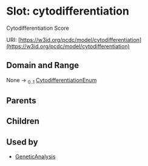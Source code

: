 
# Slot: cytodifferentiation


Cytodifferentiation Score

URI: [https://w3id.org/pcdc/model/cytodifferentiation](https://w3id.org/pcdc/model/cytodifferentiation)


## Domain and Range

None &#8594;  <sub>0..1</sub> [CytodifferentiationEnum](CytodifferentiationEnum.md)

## Parents


## Children


## Used by

 * [GeneticAnalysis](GeneticAnalysis.md)
